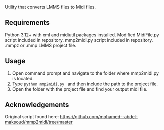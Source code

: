 Utility that converts LMMS files to Midi files.

Requirements
---------------
Python 3.12+ with xml and midiutil packages installed.
Modified MidiFile.py script included in repository.
mmp2midi.py script included in repository.
.mmpz or .mmp LMMS project file.

Usage
---------------
1. Open command prompt and navigate to the folder where mmp2midi.py is located.
2. Type `python mmp2midi.py ` and then include the path to the project file.
3. Open the folder with the project file and find your output midi file.

Acknowledgements
---------------
Original script found here: https://github.com/mohamed--abdel-maksoud/mmp2midi/tree/master
